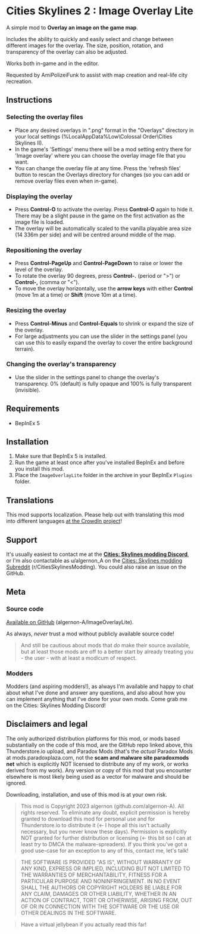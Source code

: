 # Cities Skylines 2 : Image Overlay Lite
A simple mod to **Overlay an image on the game map**.

Includes the ability to quickly and easily select and change between different images for the overlay.  The size, position, rotation, and transparency of the overlay can also be adjusted.


Works both in-game and in the editor.

Requested by AmiPolizeiFunk to assist with map creation and real-life city recreation.

## Instructions
### Selecting the overlay files
- Place any desired overlays in ".png" format in the "Overlays" directory in your local settings (%LocalAppData%Low\Colossal Order\Cities Skylines II).
- In the game's 'Settings' menu there will be a mod setting entry there for 'Image overlay' where you can choose the overlay image file that you want.
- You can change the overlay file at any time.  Press the 'refresh files' button to rescan the Overlays directory for changes (so you can add or remove overlay files even when in-game).

### Displaying the overlay
- Press **Control-O** to activate the overlay. Press **Control-O** again to hide it.  There may be a slight pause in the game on the first activation as the image file is loaded.
- The overlay will be automatically scaled to the vanilla playable area size (14 336m per side) and will be centred around middle of the map.

### Repositioning the overlay
- Press **Control-PageUp** and **Control-PageDown** to raise or lower the level of the overlay.
- To rotate the overlay 90 degrees, press **Control-.** (period or ">") or **Control-,** (comma or "<").
- To move the overlay horizontally, use the **arrow keys** with either **Control** (move 1m at a time) or **Shift** (move 10m at a time).

### Resizing the overlay
- Press **Control-Minus** and **Control-Equals** to shrink or expand the size of the overlay.
- For large adjustments you can use the slider in the settings panel (you can use this to easily expand the overlay to cover the entire background terrain).

### Changing the overlay's transparency
- Use the slider in the settings panel to change the overlay's transparency. 0% (default) is fully opaque and 100% is fully transparent (invisible).

## Requirements
- BepInEx 5

## Installation
1. Make sure that BepInEx 5 is installed.
1. Run the game at least once after you've installed BepInEx and before you install this mod.
1. Place the `ImageOverlayLite` folder in the archive in your BepInEx `Plugins` folder.

## Translations
This mod supports localization. Please help out with translating this mod into different languages [at the CrowdIn project](https://crowdin.com/project/image-overlay/)!

## Support
It's usually easiest to contact me at the [**Cities: Skylines modding Discord**](https://discord.gg/ZaH2zjtk), or I'm also contactable as u/algernon_A on the [Cities: Skylines modding Subreddit](https://www.reddit.com/r/CitiesSkylinesModding) (r/CitiesSkylinesModding). You could also raise an issue on the GitHub.

## Meta

### Source code
[Available on GitHub](https://github.com/algernon-A/ImageOverlayLite) (algernon-A/ImageOverlayLite).

As always, *never* trust a mod without publicly available source code!

>And still be cautious about mods that *do* make their source available, but at least those mods are off to a better start by already treating you - the user - with at least a modicum of respect.

### Modders
Modders (and aspiring modders!), as always I'm available and happy to chat about what I've done and answer any questions, and also about how you can implement anything that I've done for your own mods. Come grab me on the Cities: Skylines Modding Discord!

## Disclaimers and legal
The only authorized distribution platforms for this mod, or mods based substantially on the code of this mod, are the GitHub repo linked above, this Thunderstore.io upload, and Paradox Mods (that's the *actual* Paradox Mods at mods.paradoxplaza.com, not the **scam and malware site paradoxmods net** which is explicitly NOT licensed to distribute any of my work, or works derived from my work). Any version or copy of this mod that you encounter elsewhere is most likely being used as a vector for malware and should be ignored.

Downloading, installation, and use of this mod is at your own risk.

>This mod is Copyright 2023 algernon (github.com/algernon-A). All rights reserved. To eliminate any doubt, explicit permission is hereby granted to download this mod for personal use and for Thunderstore.io to distribute it (<- I hope all this isn't actually necessary, but you never know these days). Permission is explicitly NOT granted for further distribution or licensing (<- this bit so I can at least *try* to DMCA the malware-spreaders). If you think you've got a good use-case for an exception to any of this, contact me, let's talk!

>THE SOFTWARE IS PROVIDED "AS IS", WITHOUT WARRANTY OF ANY KIND, EXPRESS OR IMPLIED, INCLUDING BUT NOT LIMITED TO THE WARRANTIES OF MERCHANTABILITY, FITNESS FOR A PARTICULAR PURPOSE AND NONINFRINGEMENT. IN NO EVENT SHALL THE AUTHORS OR COPYRIGHT HOLDERS BE LIABLE FOR ANY CLAIM, DAMAGES OR OTHER LIABILITY, WHETHER IN AN ACTION OF CONTRACT, TORT OR OTHERWISE, ARISING FROM, OUT OF OR IN CONNECTION WITH THE SOFTWARE OR THE USE OR OTHER DEALINGS IN THE SOFTWARE.

>Have a virtual jellybean if you actually read this far!